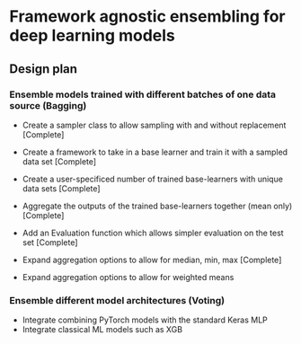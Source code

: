 # Framework agnostic ensembling for deep learning models

## Design plan

### Ensemble models trained with different batches of one data source (Bagging)

- Create a sampler class to allow sampling with and without replacement [Complete]
- Create a framework to take in a base learner and train it with a sampled data set [Complete]
- Create a user-specificed number of trained base-learners with unique data sets [Complete]
- Aggregate the outputs of the trained base-learners together (mean only) [Complete]
- Add an Evaluation function which allows simpler evaluation on the test set [Complete]
- Expand aggregation options to allow for median, min, max [Complete]

- Expand aggregation options to allow for weighted means

### Ensemble different model architectures (Voting)

- Integrate combining PyTorch models with the standard Keras MLP
- Integrate classical ML models such as XGB